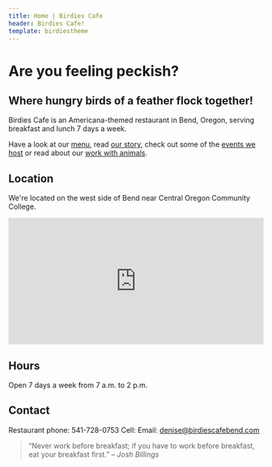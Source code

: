 ```yaml
---
title: Home | Birdies Cafe
header: Birdies Cafe!
template: birdiestheme
---
```


# Are you feeling peckish?

<logo>

## Where hungry birds of a feather flock together!

Birdies Cafe is an Americana-themed restaurant in Bend, Oregon, serving breakfast and lunch 7 days a week.

Have a look at our [menu](/menu), read [our story](/about), check out some of the [events we host](/events) or read about our [work with animals](/animals).

## Location

We're located on the west side of Bend near Central Oregon Community College.

<iframe src="https://www.google.com/maps/embed?pb=!1m18!1m12!1m3!1d2866.9848482337734!2d-121.33741090000001!3d44.063021500000005!2m3!1f0!2f0!3f0!3m2!1i1024!2i768!4f13.1!3m3!1m2!1s0x54b8c8882ecffe69%3A0x29bcd720a672d717!2s1444+NW+College+Way%2C+Bend%2C+OR+97701!5e0!3m2!1sen!2sus!4v1414969658645" width="100%" height="250" frameborder="0" style="border:0"></iframe>

## Hours

Open 7 days a week from 7 a.m. to 2 p.m.

## Contact

Restaurant phone: 541-728-0753
Cell: 
Email: denise@birdiescafebend.com

>“Never work before breakfast; if you have to work before breakfast, eat your breakfast first.”
<cite>– Josh Billings</cite>
